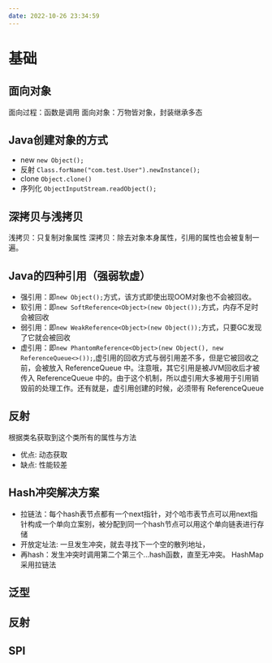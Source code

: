 ```yaml
---
date: 2022-10-26 23:34:59
---
```

# 基础
## 面向对象
面向过程：函数是调用
面向对象：万物皆对象，封装继承多态

## Java创建对象的方式
- new `new Object();`
- 反射 `Class.forName("com.test.User").newInstance();`
- clone `Object.clone()`
- 序列化 `ObjectInputStream.readObject();`

## 深拷贝与浅拷贝
浅拷贝：只复制对象属性
深拷贝：除去对象本身属性，引用的属性也会被复制一遍。

## Java的四种引用（强弱软虚）
- 强引用：即`new Object();`方式，该方式即使出现OOM对象也不会被回收。
- 软引用：即`new SoftReference<Object>(new Object());`方式，内存不足时会被回收
- 弱引用：即`new WeakReference<Object>(new Object());`方式，只要GC发现了它就会被回收
- 虚引用：即`new PhantomReference<Object>(new Object(), new ReferenceQueue<>());`,虚引用的回收方式与弱引用差不多，但是它被回收之前，会被放入 ReferenceQueue 中。注意哦，其它引用是被JVM回收后才被传入 ReferenceQueue 中的。由于这个机制，所以虚引用大多被用于引用销毁前的处理工作。还有就是，虚引用创建的时候，必须带有 ReferenceQueue

## 反射
根据类名获取到这个类所有的属性与方法
- 优点: 动态获取
- 缺点: 性能较差

## Hash冲突解决方案
- 拉链法：每个hash表节点都有一个next指针，对个哈市表节点可以用next指针构成一个单向立案别，被分配到同一个hash节点可以用这个单向链表进行存储
- 开放定址法: 一旦发生冲突，就去寻找下一个空的散列地址，
- 再hash：发生冲突时调用第二个第三个...hash函数，直至无冲突。
  HashMap采用拉链法

## 泛型
## 反射
## SPI
